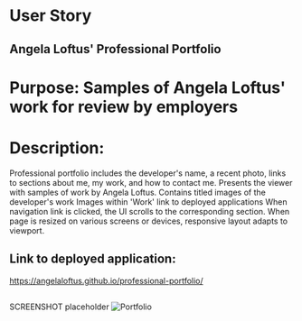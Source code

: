 # User Story

## Angela Loftus' Professional Portfolio

   # Purpose: Samples of Angela Loftus' work for review by employers

   # Description: 
   Professional portfolio includes the developer's name, a recent photo, links to sections about me, my work, and how to contact me.
   Presents the viewer with samples of work by Angela Loftus.
   Contains titled images of the developer's work
   Images within 'Work' link to deployed applications
   When navigation link is clicked, the UI scrolls to the corresponding section.
   When page is resized on various screens or devices, responsive layout adapts to viewport.


## Link to deployed application:
   https://angelaloftus.github.io/professional-portfolio/
   
##
 
SCREENSHOT placeholder
![Portfolio]()

 

